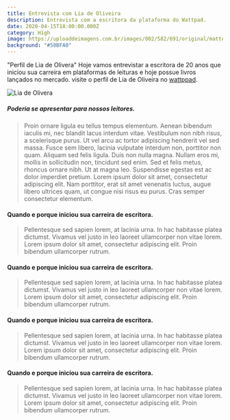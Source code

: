 ```yaml
---
title: Entrevista com Lia de Oliveira
description: Entrevista com a escritora da plataforma do Wattpad.
date: 2020-04-15T18:00:00.000Z
category: High
image: https://uploaddeimagens.com.br/images/002/582/691/original/matter.png?1586544998
background: "#50BFA0"
---
```

"Perfil de Lia de Olivera" Hoje vamos entrevistar a escritora de 20 anos que iniciou sua carreira em plataformas de leituras e hoje possue livros lançados no mercado. visite o perfil de Lia de Oliveira no [wattppad](https://www.wattpad.com/user/liadeoliv).

![Lia de Olivera](/assets/image/lar-dos-livros-lia-de-oliveira.jpg "Lia de Oliveira")

##### Poderia se apresentar para nossos leitores.

> Proin ornare ligula eu tellus tempus elementum. Aenean bibendum iaculis mi, nec blandit lacus interdum vitae. Vestibulum non nibh risus, a scelerisque purus. Ut vel arcu ac tortor adipiscing hendrerit vel sed massa. Fusce sem libero, lacinia vulputate interdum non, porttitor non quam. Aliquam sed felis ligula. Duis non nulla magna. Nullam eros mi, mollis in sollicitudin non, tincidunt sed enim. Sed et felis metus, rhoncus ornare nibh. Ut at magna leo. Suspendisse egestas est ac dolor imperdiet pretium. Lorem ipsum dolor sit amet, consectetur adipiscing elit. Nam porttitor, erat sit amet venenatis luctus, augue libero ultrices quam, ut congue nisi risus eu purus. Cras semper consectetur elementum.

#### Quando e porque iniciou sua carreira de escritora.

> Pellentesque sed sapien lorem, at lacinia urna. In hac habitasse platea dictumst. Vivamus vel justo in leo laoreet ullamcorper non vitae lorem. Lorem ipsum dolor sit amet, consectetur adipiscing elit. Proin bibendum ullamcorper rutrum.

#### Quando e porque iniciou sua carreira de escritora.

> Pellentesque sed sapien lorem, at lacinia urna. In hac habitasse platea dictumst. Vivamus vel justo in leo laoreet ullamcorper non vitae lorem. Lorem ipsum dolor sit amet, consectetur adipiscing elit. Proin bibendum ullamcorper rutrum.

#### Quando e porque iniciou sua carreira de escritora.

> Pellentesque sed sapien lorem, at lacinia urna. In hac habitasse platea dictumst. Vivamus vel justo in leo laoreet ullamcorper non vitae lorem. Lorem ipsum dolor sit amet, consectetur adipiscing elit. Proin bibendum ullamcorper rutrum.

#### Quando e porque iniciou sua carreira de escritora.

> Pellentesque sed sapien lorem, at lacinia urna. In hac habitasse platea dictumst. Vivamus vel justo in leo laoreet ullamcorper non vitae lorem. Lorem ipsum dolor sit amet, consectetur adipiscing elit. Proin bibendum ullamcorper rutrum.